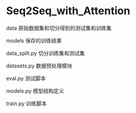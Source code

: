 # Seq2Seq_with_Attention

data 原始数据集和切分得到的测试集和训练集

models 保存的训练结果

data_split.py 切分训练集和测试集

datasets.py 数据预处理模块

eval.py 测试脚本

models.py 模型结构定义

train.py 训练脚本
